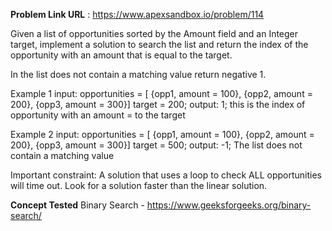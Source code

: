 **Problem Link URL** : https://www.apexsandbox.io/problem/114

Given a list of opportunities sorted by the Amount field and an Integer target, implement a solution to search the list and return the index of the opportunity with an amount that is equal to the target.

In the list does not contain a matching value return negative 1.

Example 1
input: opportunities = [ {opp1, amount = 100}, {opp2, amount = 200}, {opp3, amount = 300}] target = 200;
output: 1; this is the index of opportunity with an amount = to the target

Example 2
input: opportunities = [ {opp1, amount = 100}, {opp2, amount = 200}, {opp3, amount = 300}] target = 500;
output: -1; The list does not contain a matching value

Important constraint: A solution that uses a loop to check ALL opportunities will time out. Look for a solution faster than the linear solution.

**Concept Tested**
Binary Search - https://www.geeksforgeeks.org/binary-search/